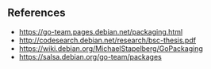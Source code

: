 
## References
- https://go-team.pages.debian.net/packaging.html
- http://codesearch.debian.net/research/bsc-thesis.pdf
- https://wiki.debian.org/MichaelStapelberg/GoPackaging
- https://salsa.debian.org/go-team/packages